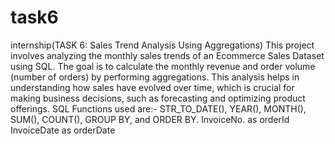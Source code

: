 # task6
internship(TASK 6: Sales Trend Analysis Using Aggregations)
This project involves analyzing the monthly sales trends of an Ecommerce Sales Dataset using SQL. The goal is to calculate the monthly revenue and order volume (number of orders) by performing aggregations. This analysis helps in understanding how sales have evolved over time, which is crucial for making business decisions, such as forecasting and optimizing product offerings.
SQL Functions used are:- STR_TO_DATE(), YEAR(), MONTH(), SUM(), COUNT(), GROUP BY, and ORDER BY.
InvoiceNo. as orderId
InvoiceDate as orderDate
